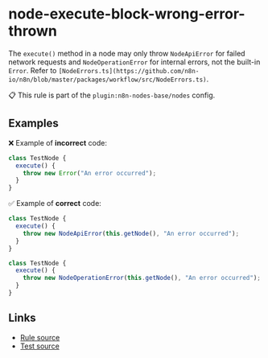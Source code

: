[//]: # "File generated from a template. Do not edit this file directly."

# node-execute-block-wrong-error-thrown

The `execute()` method in a node may only throw `NodeApiError` for failed network requests and `NodeOperationError` for internal errors, not the built-in `Error`. Refer to `[NodeErrors.ts](https://github.com/n8n-io/n8n/blob/master/packages/workflow/src/NodeErrors.ts)`.

📋 This rule is part of the `plugin:n8n-nodes-base/nodes` config.

## Examples

❌ Example of **incorrect** code:

```js
class TestNode {
  execute() {
    throw new Error("An error occurred");
  }
}
```

✅ Example of **correct** code:

```js
class TestNode {
  execute() {
    throw new NodeApiError(this.getNode(), "An error occurred");
  }
}

class TestNode {
  execute() {
    throw new NodeOperationError(this.getNode(), "An error occurred");
  }
}
```

## Links

- [Rule source](../../lib/rules/node-execute-block-wrong-error-thrown.ts)
- [Test source](../../tests/node-execute-block-wrong-error-thrown.test.ts)

